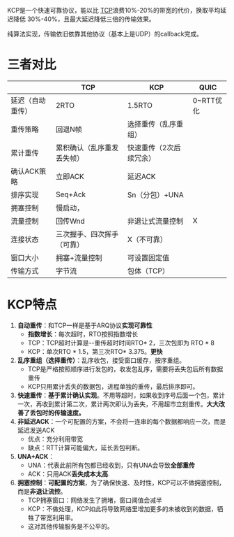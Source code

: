 KCP是一个快速可靠协议，能以比 [TCP](https://zhida.zhihu.com/search?content_id=252261799&content_type=Article&match_order=1&q=TCP&zhida_source=entity)浪费10%-20%的带宽的代价，换取平均延迟降低 30%-40%，且最大延迟降低三倍的传输效果。

纯算法实现，传输依旧依靠其他协议（基本上是UDP）的callback完成。

# 三者对比


|          | TCP           | KCP            | QUIC    |
| -------- | ------------- | -------------- | ------- |
| 延迟（自动重传） | 2RTO          | 1.5RTO         | 0~RTT优化 |
| 重传策略     | 回退N帧          | 选择重传（乱序重组）<br> |         |
| 累计重传     | 累积确认（乱序重发丢失帧） | 快速重传（2次后续冗余）   |         |
| 确认ACK策略  | 立即ACK         | 延迟ACK          |         |
| 排序实现     | Seq+Ack       | Sn（分包）+UNA     |         |
| 拥塞控制     | 慢启动，          |                |         |
| 流量控制     | 回传Wnd         | 非退让式流量控制       | X       |
| 连接状态     | 三次握手、四次挥手（可靠） | X（不可靠）         |         |
| 窗口大小     | 拥塞+流量控制       | 可设置固定值         |         |
| 传输方式     | 字节流           | 包体（TCP）        |         |



# KCP特点

1. **自动重传**：和TCP一样是基于ARQ协议**实现可靠性**
	- **指数增长**：每次超时，RTO按照指数增长
	- TCP：TCP超时计算是--重传超时时间RTO* 2，三次包即为 RTO * 8
	- KCP：单次RTO * 1.5，第三次RTO* 3.375。**更快**
2. **乱序重组（选择重传）**：乱序收包，接受窗口缓存，按序重组。
	- TCP是严格按照顺序进行发包的，收发包乱序，需要将丢失包后所有数据重传
	- KCP只用累计丢失的数据包，进程单独的重传，最后排序即可。
3. **快速重传**：**基于累计确认实现**。不用等超时，如果收到序号后面一个包，累计一次，再收到累计第二次，累计两次即认为丢失，不用超市立刻重传。**大大改善了丢包时的传输速度。**
4. **非延迟ACK**：一个可配置的方案，不会将一连串的每个数据都响应一次，而是延迟发送ACK
	- 优点：充分利用带宽
	- 缺点：RTT计算可能偏大，延长丢包判断。
5. **UNA+ACK**：
	- UNA：代表此前所有包都已经收到，只有UNA会导致**全部重传**
	- ACK：只用ACK**丢失成本太高**.
6. **拥塞控制**：**可配置的方案**，为了确保快速、及时性，KCP可以不做拥塞控制，而是**非退让流控**。
	- TCP拥塞窗口：网络发生了拥堵，窗口阈值会减半
	- KCP：不做处理，KCP如此将导致网络里增加更多的未被收到的数据，牺牲了带宽利用率。
	- 这对其他传输服务是不公平的。
	